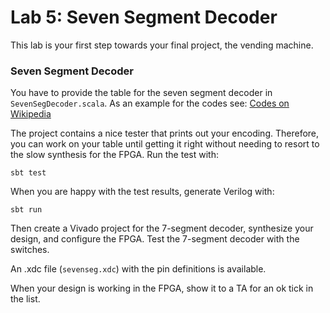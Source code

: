 # Lab 5: Seven Segment Decoder

This lab is your first step towards your final project, the vending
machine.


### Seven Segment Decoder

You have to provide the table for the seven segment decoder
in ```SevenSegDecoder.scala```.
As an example for the codes see:
[Codes on Wikipedia](https://en.wikipedia.org/wiki/Seven-segment_display)

The project contains a nice tester that prints out your encoding.
Therefore, you can work on your table until getting it right without
needing to resort to the slow synthesis for the FPGA. Run the test with:


```
sbt test
```

When you are happy with the test results, generate Verilog with:

```
sbt run
```

Then create a Vivado project for the 7-segment decoder, synthesize
your design, and configure the FPGA. Test the 7-segment decoder with
the switches.

An .xdc file (```sevenseg.xdc```) with the pin definitions is available.

When your design is working in the FPGA, show it to a TA for an ok
tick in the list.


